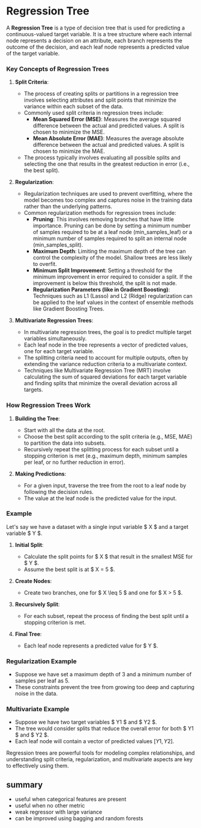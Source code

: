 # Regression Tree

A **Regression Tree** is a type of decision tree that is used for predicting a continuous-valued target variable. It is a tree structure where each internal node represents a decision on an attribute, each branch represents the outcome of the decision, and each leaf node represents a predicted value of the target variable.

### Key Concepts of Regression Trees

1. **Split Criteria**:
   - The process of creating splits or partitions in a regression tree involves selecting attributes and split points that minimize the variance within each subset of the data.
   - Commonly used split criteria in regression trees include:
     - **Mean Squared Error (MSE)**: Measures the average squared difference between the actual and predicted values. A split is chosen to minimize the MSE.
     - **Mean Absolute Error (MAE)**: Measures the average absolute difference between the actual and predicted values. A split is chosen to minimize the MAE.
   - The process typically involves evaluating all possible splits and selecting the one that results in the greatest reduction in error (i.e., the best split).

2. **Regularization**:
   - Regularization techniques are used to prevent overfitting, where the model becomes too complex and captures noise in the training data rather than the underlying patterns.
   - Common regularization methods for regression trees include:
     - **Pruning**: This involves removing branches that have little importance. Pruning can be done by setting a minimum number of samples required to be at a leaf node (min_samples_leaf) or a minimum number of samples required to split an internal node (min_samples_split).
     - **Maximum Depth**: Limiting the maximum depth of the tree can control the complexity of the model. Shallow trees are less likely to overfit.
     - **Minimum Split Improvement**: Setting a threshold for the minimum improvement in error required to consider a split. If the improvement is below this threshold, the split is not made.
     - **Regularization Parameters (like in Gradient Boosting)**: Techniques such as L1 (Lasso) and L2 (Ridge) regularization can be applied to the leaf values in the context of ensemble methods like Gradient Boosting Trees.

3. **Multivariate Regression Trees**:
   - In multivariate regression trees, the goal is to predict multiple target variables simultaneously.
   - Each leaf node in the tree represents a vector of predicted values, one for each target variable.
   - The splitting criteria need to account for multiple outputs, often by extending the variance reduction criteria to a multivariate context.
   - Techniques like Multivariate Regression Tree (MRT) involve calculating the sum of squared deviations for each target variable and finding splits that minimize the overall deviation across all targets.

### How Regression Trees Work

1. **Building the Tree**:
   - Start with all the data at the root.
   - Choose the best split according to the split criteria (e.g., MSE, MAE) to partition the data into subsets.
   - Recursively repeat the splitting process for each subset until a stopping criterion is met (e.g., maximum depth, minimum samples per leaf, or no further reduction in error).

2. **Making Predictions**:
   - For a given input, traverse the tree from the root to a leaf node by following the decision rules.
   - The value at the leaf node is the predicted value for the input.

### Example

Let's say we have a dataset with a single input variable $ X $ and a target variable $ Y $.

1. **Initial Split**:
   - Calculate the split points for $ X $ that result in the smallest MSE for $ Y $.
   - Assume the best split is at $ X = 5 $.

2. **Create Nodes**:
   - Create two branches, one for $ X \leq 5 $ and one for $ X > 5 $.

3. **Recursively Split**:
   - For each subset, repeat the process of finding the best split until a stopping criterion is met.

4. **Final Tree**:
   - Each leaf node represents a predicted value for $ Y $.

### Regularization Example

- Suppose we have set a maximum depth of 3 and a minimum number of samples per leaf as 5.
- These constraints prevent the tree from growing too deep and capturing noise in the data.

### Multivariate Example

- Suppose we have two target variables $ Y1 $ and $ Y2 $.
- The tree would consider splits that reduce the overall error for both $ Y1 $ and $ Y2 $.
- Each leaf node will contain a vector of predicted values $[Y1, Y2]$.

Regression trees are powerful tools for modeling complex relationships, and understanding split criteria, regularization, and multivariate aspects are key to effectively using them.

## summary

* useful when categorical features are present
* useful when no other metric
* weak regressor with large variance
* can be improved using bagging and random forests